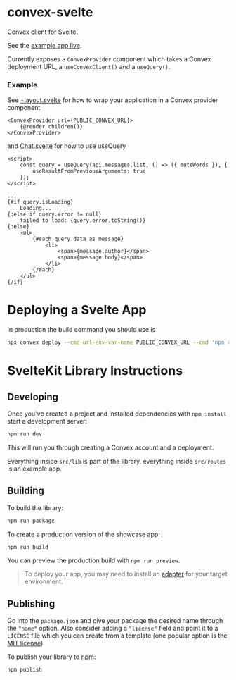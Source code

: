 # convex-svelte

Convex client for Svelte.

See the [example app live](https://convex-svelte.vercel.app/).

Currently exposes a `ConvexProvider` component which takes a Convex deployment URL, a `useConvexClient()` and a `useQuery()`.

### Example

See [+layout.svelte](src/routes/+layout.svelte) for how to wrap your application in a Convex provider component

```svelte
<ConvexProvider url={PUBLIC_CONVEX_URL}>
	{@render children()}
</ConvexProvider>
```

and [Chat.svelte](src/routes/Chat.svelte) for how to use useQuery

```svelte
<script>
	const query = useQuery(api.messages.list, () => ({ muteWords }), {
		useResultFromPreviousArguments: true
	});
</script>

...
{#if query.isLoading}
	Loading...
{:else if query.error != null}
	failed to load: {query.error.toString()}
{:else}
	<ul>
		{#each query.data as message}
			<li>
				<span>{message.author}</span>
				<span>{message.body}</span>
			</li>
		{/each}
	</ul>
{/if}
```

# Deploying a Svelte App

In production the build command you should use is

```bash
npx convex deploy --cmd-url-env-var-name PUBLIC_CONVEX_URL --cmd 'npm run build'
```

# SvelteKit Library Instructions

## Developing

Once you've created a project and installed dependencies with `npm install` start a development server:

```bash
npm run dev
```

This will run you through creating a Convex account and a deployment.

Everything inside `src/lib` is part of the library, everything inside `src/routes` is an example app.

## Building

To build the library:

```bash
npm run package
```

To create a production version of the showcase app:

```bash
npm run build
```

You can preview the production build with `npm run preview`.

> To deploy your app, you may need to install an [adapter](https://kit.svelte.dev/docs/adapters) for your target environment.

## Publishing

Go into the `package.json` and give your package the desired name through the `"name"` option. Also consider adding a `"license"` field and point it to a `LICENSE` file which you can create from a template (one popular option is the [MIT license](https://opensource.org/license/mit/)).

To publish your library to [npm](https://www.npmjs.com):

```bash
npm publish
```
